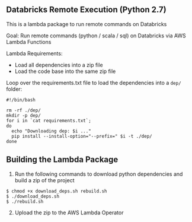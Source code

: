 ## Databricks Remote Execution (Python 2.7)

This is a lambda package to run remote commands on Databricks


Goal: Run remote commands (python / scala / sql) on Databricks via AWS Lambda Functions

Lambda Requirements:
* Load all dependencies into a zip file
* Load the code base into the same zip file


Loop over the requirements.txt file to load the dependencies into a `dep/` folder:  
```
#!/bin/bash

rm -rf ./dep/
mkdir -p dep/
for i in `cat requirements.txt`;
do
  echo "Downloading dep: $i ..."
  pip install --install-option="--prefix=" $i -t ./dep/
done
```

## Building the Lambda Package
1. Run the following commands to download python dependencies and build a zip of the project
```
$ chmod +x download_deps.sh rebuild.sh
$ ./download_deps.sh
$ ./rebuild.sh
```
2. Upload the zip to the AWS Lambda Operator
